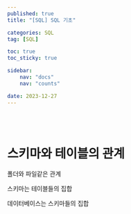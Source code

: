 ```yaml
---
published: true
title: "[SQL] SQL 기초"

categories: SQL
tag: [SQL]

toc: true
toc_sticky: true

sidebar:
    nav: "docs"
    nav: "counts"

date: 2023-12-27
---
```

<br>
<br>

# 스키마와 테이블의 관계

폴더와 파일같은 관계

스키마는 테이블들의 집합

데이터베이스는 스키마들의 집합

